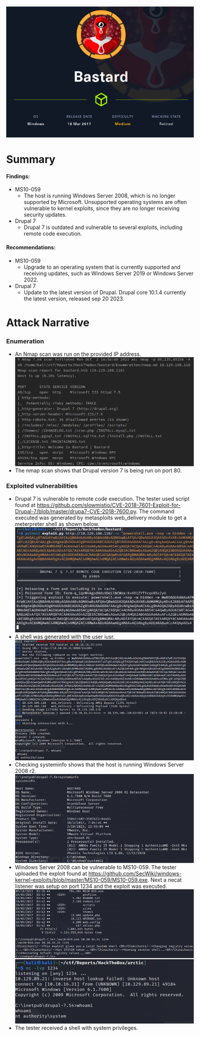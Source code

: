 ![](assets/Pasted%20image%2020231002165802.png)
# Summary
#### Findings:
* MS10-059
	* The host is running Windows Server 2008, which is no longer supported by Microsoft. Unsupported operating systems are often vulnerable to kernel exploits, since they are no longer receiving security updates.
* Drupal 7
	* Drupal 7 is outdated and vulnerable to several exploits, including remote code execution.
#### Recommendations:
* MS10-059
	* Upgrade to an operating system that is currently supported and receiving updates, such as Windows Server 2019 or Windows Server 2022.
* Drupal 7
	* Update to the latest version of Drupal. Drupal core 10.1.4 currently the latest version, released sep 20 2023.
# Attack Narrative
### Enumeration
* An Nmap scan was run on the provided IP address.  
![](assets/Pasted%20image%2020231002165131.png)
* The nmap scan shows that Drupal version 7 is being run on port 80.  
### Exploited vulnerabilities
* Drupal 7 is vulnerable to remote code execution. The tester used script found at https://github.com/slowmistio/CVE-2018-7601-Exploit-for-Drupal-7/blob/master/drupa7-CVE-2018-7600.py. The command executed was generated by metasploits web_delivery module to get a meterpreter shell as shown below.  
![](assets/Pasted%20image%2020231002153159.png)
* A shell was generated with the user iusr.  
![](assets/Pasted%20image%2020231002153128.png)
* Checking systeminfo shows that the host is running Windows Server 2008 r2.  
![](assets/Pasted%20image%2020231002164638.png)
* Windows Server 2008 can be vulnerable to MS10-059. The tester uploaded the exploit found at https://github.com/SecWiki/windows-kernel-exploits/blob/master/MS10-059/MS10-059.exe. Next a necat listener was setup on port 1234 and the exploit was executed.  
![](assets/Pasted%20image%2020231002164131.png)
![](assets/Pasted%20image%2020231002163939.png)
* The tester received a shell with system privileges.